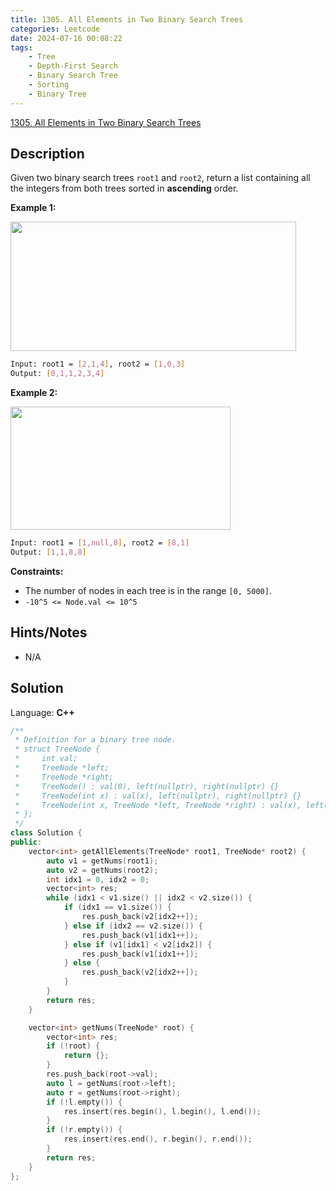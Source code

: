 ```yaml
---
title: 1305. All Elements in Two Binary Search Trees
categories: Leetcode
date: 2024-07-16 00:08:22
tags:
    - Tree
    - Depth-First Search
    - Binary Search Tree
    - Sorting
    - Binary Tree
---
```


[1305. All Elements in Two Binary Search Trees](https://leetcode.com/problems/all-elements-in-two-binary-search-trees/description/)

## Description

Given two binary search trees `root1` and `root2`, return a list containing all the integers from both trees sorted in **ascending**  order.

**Example 1:**

<img alt="" src="https://assets.leetcode.com/uploads/2019/12/18/q2-e1.png" style="width: 457px; height: 207px;">

```bash
Input: root1 = [2,1,4], root2 = [1,0,3]
Output: [0,1,1,2,3,4]
```

**Example 2:**

<img alt="" src="https://assets.leetcode.com/uploads/2019/12/18/q2-e5-.png" style="width: 352px; height: 197px;">

```bash
Input: root1 = [1,null,8], root2 = [8,1]
Output: [1,1,8,8]
```

**Constraints:**

- The number of nodes in each tree is in the range `[0, 5000]`.
- `-10^5 <= Node.val <= 10^5`

## Hints/Notes

- N/A

## Solution

Language: **C++**

```C++
/**
 * Definition for a binary tree node.
 * struct TreeNode {
 *     int val;
 *     TreeNode *left;
 *     TreeNode *right;
 *     TreeNode() : val(0), left(nullptr), right(nullptr) {}
 *     TreeNode(int x) : val(x), left(nullptr), right(nullptr) {}
 *     TreeNode(int x, TreeNode *left, TreeNode *right) : val(x), left(left), right(right) {}
 * };
 */
class Solution {
public:
    vector<int> getAllElements(TreeNode* root1, TreeNode* root2) {
        auto v1 = getNums(root1);
        auto v2 = getNums(root2);
        int idx1 = 0, idx2 = 0;
        vector<int> res;
        while (idx1 < v1.size() || idx2 < v2.size()) {
            if (idx1 == v1.size()) {
                res.push_back(v2[idx2++]);
            } else if (idx2 == v2.size()) {
                res.push_back(v1[idx1++]);
            } else if (v1[idx1] < v2[idx2]) {
                res.push_back(v1[idx1++]);
            } else {
                res.push_back(v2[idx2++]);
            }
        }
        return res;
    }

    vector<int> getNums(TreeNode* root) {
        vector<int> res;
        if (!root) {
            return {};
        }
        res.push_back(root->val);
        auto l = getNums(root->left);
        auto r = getNums(root->right);
        if (!l.empty()) {
            res.insert(res.begin(), l.begin(), l.end());
        }
        if (!r.empty()) {
            res.insert(res.end(), r.begin(), r.end());
        }
        return res;
    }
};
```
